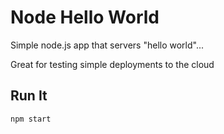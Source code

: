 # Node Hello World

Simple node.js app that servers "hello world"...

Great for testing simple deployments to the cloud

## Run It

`npm start`
